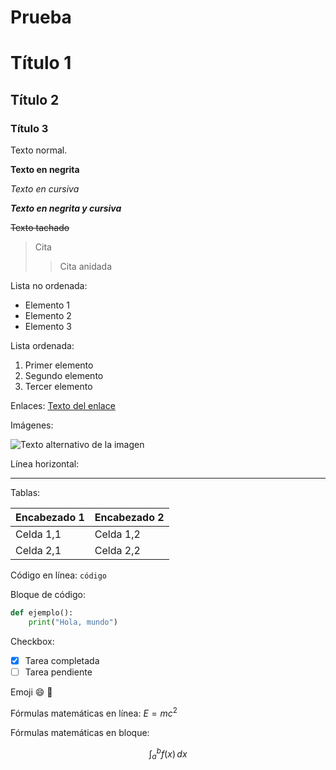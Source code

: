 # Prueba

# Título 1

## Título 2

### Título 3

Texto normal.

**Texto en negrita**

*Texto en cursiva*

***Texto en negrita y cursiva***

~~Texto tachado~~

> Cita
> 
> > Cita anidada

Lista no ordenada:
- Elemento 1
- Elemento 2
- Elemento 3

Lista ordenada:
1. Primer elemento
2. Segundo elemento
3. Tercer elemento

Enlaces:
[Texto del enlace](https://www.ejemplo.com)

Imágenes:

![Texto alternativo de la imagen](https://carpa.com/assets/logo_lgccc_negro-101d1759.svg)

Línea horizontal:

---

Tablas:

| Encabezado 1 | Encabezado 2 |
|--------------|--------------|
| Celda 1,1    | Celda 1,2    |
| Celda 2,1    | Celda 2,2    |

Código en línea: `código`

Bloque de código:

```python
def ejemplo():
    print("Hola, mundo")
```

Checkbox:
- [x] Tarea completada
- [ ] Tarea pendiente

Emoji :smile: :rocket:

Fórmulas matemáticas en línea: $E=mc^2$

Fórmulas matemáticas en bloque:

$$
\int_{a}^{b} f(x) \, dx
$$

